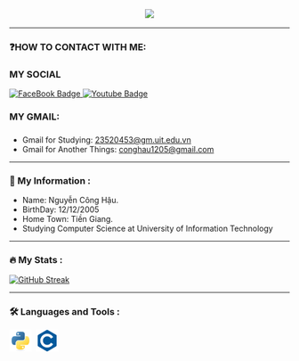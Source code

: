<div id="header" align="center">
  <img src="https://media.giphy.com/media/KyIaRm6jYlAGyJ86zH/giphy-downsized.gif" width="500"/>
</div>

---

### ❓HOW TO CONTACT WITH ME:

<h3>   MY SOCIAL</h3>
<div id="badges" align="left">
  <a href="https://www.facebook.com/profile.php?id=61550607626694">
    <img src="https://img.shields.io/badge/FaceBook-blue?style=for-the-badge&logo=Facebook&logoColor=white" alt="FaceBook Badge"/>
  </a>
  <a href="https://www.youtube.com/channel/UCETtLgAtmCzcdtfYJXZCCZw">
    <img src="https://img.shields.io/badge/YouTube-red?style=for-the-badge&logo=youtube&logoColor=white" alt="Youtube Badge"/>
  </a>
</div>
<h3>   MY GMAIL:</h3>
    
###
- Gmail for Studying: 23520453@gm.uit.edu.vn
- Gmail for Another Things: conghau1205@gmail.com

---
### :rocket: My Information :
  - Name: Nguyễn Công Hậu.
  - BirthDay: 12/12/2005
  - Home Town: Tiền Giang.
  - Studying Computer Science at University of Information Technology 
---

### :fire: My Stats :
[![GitHub Streak](https://github-readme-streak-stats.herokuapp.com?user=TranAnhQuoc23521313&theme=dark)](https://git.io/streak-stats)

---

### :hammer_and_wrench: Languages and Tools :
<div>
  <img src="https://github.com/devicons/devicon/blob/master/icons/python/python-original.svg" title="Python" alt="Python" width="40" height="40"/>&nbsp;
  <img src="https://github.com/devicons/devicon/blob/master/icons/c/c-plain.svg" title="C" alt="C" width="40" height="40"/>&nbsp;
</div>
